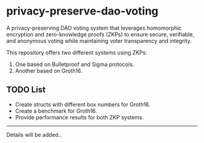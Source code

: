 # privacy-preserve-dao-voting
A privacy-preserving DAO voting system that leverages homomorphic encryption and zero-knowledge proofs (ZKPs) to ensure secure, verifiable, and anonymous voting while maintaining voter transparency and integrity.  

This repository offers two different systems using ZKPs:
1. One based on Bulletproof and Sigma protocols.
2. Another based on Groth16.

## TODO List

- Create structs with different box numbers for Groth16.
- Create a benchmark for Groth16.
- Provide performance results for both ZKP systems.


----

Details will be added..